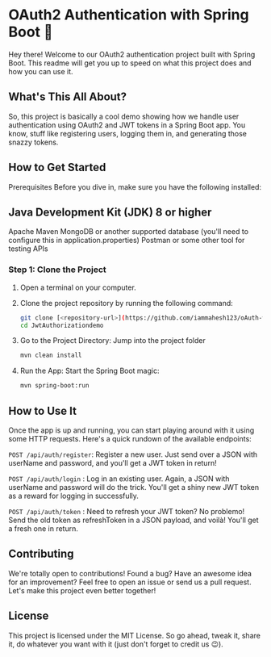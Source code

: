 # OAuth2 Authentication with Spring Boot 🚀
Hey there! Welcome to our OAuth2 authentication project built with Spring Boot. This readme will get you up to speed on what this project does and how you can use it.

## What's This All About?
So, this project is basically a cool demo showing how we handle user authentication using OAuth2 and JWT tokens in a Spring Boot app. You know, stuff like registering users, logging them in, and generating those snazzy tokens.

## How to Get Started
Prerequisites 
Before you dive in, make sure you have the following installed:

## Java Development Kit (JDK) 8 or higher
Apache Maven
MongoDB or another supported database (you'll need to configure this in application.properties)
Postman or some other tool for testing APIs

### Step 1: Clone the Project

1. Open a terminal on your computer.

2. Clone the project repository by running the following command:
   ```bash
   git clone [<repository-url>](https://github.com/iammahesh123/oAuth-with-jwt-authorization.git)
   cd JwtAuthorizationdemo

3. Go to the Project Directory: Jump into the project folder
   ```bash
   mvn clean install
4. Run the App: Start the Spring Boot magic:
   ```bash
   mvn spring-boot:run

## How to Use It

Once the app is up and running, you can start playing around with it using some HTTP requests. Here's a quick rundown of the available endpoints:

`POST /api/auth/register`: Register a new user. Just send over a JSON with userName and password, and you'll get a JWT token in return!

`POST /api/auth/login` : Log in an existing user. Again, a JSON with userName and password will do the trick. You'll get a shiny new JWT token as a reward for logging in successfully.

`POST /api/auth/token` : Need to refresh your JWT token? No problemo! Send the old token as refreshToken in a JSON payload, and voilà! You'll get a fresh one in return.

## Contributing

We're totally open to contributions! Found a bug? Have an awesome idea for an improvement? Feel free to open an issue or send us a pull request. Let's make this project even better together!

## License

This project is licensed under the MIT License. So go ahead, tweak it, share it, do whatever you want with it (just don't forget to credit us 😉).
